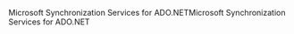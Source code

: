 <span data-ttu-id="5ab5a-101">Microsoft Synchronization Services for ADO.NET</span><span class="sxs-lookup"><span data-stu-id="5ab5a-101">Microsoft Synchronization Services for ADO.NET</span></span>